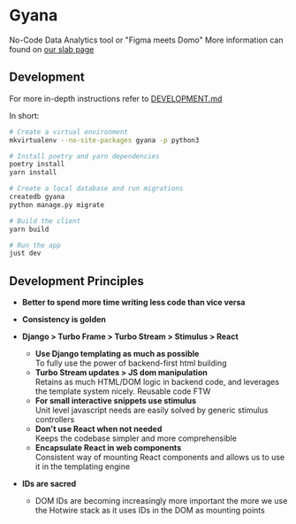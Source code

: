 # Gyana

No-Code Data Analytics tool or "Figma meets Domo"
More information can found on [our slab page](https://gyana.slab.com/topics/tech-mlhaecw3)

## Development

For more in-depth instructions refer to [DEVELOPMENT.md](DEVELOPMENT.md)

In short:

```bash
# Create a virtual environment
mkvirtualenv --no-site-packages gyana -p python3

# Install poetry and yarn dependencies
poetry install
yarn install

# Create a local database and run migrations
createdb gyana
python manage.py migrate

# Build the client
yarn build

# Run the app
just dev
```

## Development Principles

- **Better to spend more time writing less code than vice versa**

- **Consistency is golden**

- **Django > Turbo Frame > Turbo Stream > Stimulus > React**
   - **Use Django templating as much as possible**  
      To fully use the power of backend-first html building
   - **Turbo Stream updates > JS dom manipulation**  
      Retains as much HTML/DOM logic in backend code, and leverages the template system nicely. Reusable code FTW
   - **For small interactive snippets use stimulus**  
      Unit level javascript needs are easily solved by generic stimulus controllers
   - **Don't use React when not needed**  
      Keeps the codebase simpler and more comprehensible
   - **Encapsulate React in web components**  
      Consistent way of mounting React components and allows us to use it in the templating engine

- **IDs are sacred**
   - DOM IDs are becoming increasingly more important the more we use the Hotwire stack as it uses IDs in the DOM as mounting points

